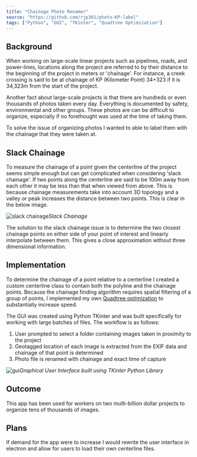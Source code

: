 ```yaml
---
title: "Chainage Photo Renamer"
source: "https://github.com/rjp301/photo-KP-label"
tags: ["Python", "GUI", "TKinter", "Quadtree Optimization"]
---
```


## Background

When working on large-scale linear projects such as pipelines, roads, and power-lines, locations along the project are referred to by their distance to the beginning of the project in meters or 'chainage'. For instance, a creek crossing is said to be at chainage of KP (Kilometer Point) 34+323 if it is 34,323m from the start of the project.

Another fact about large-scale projects is that there are hundreds or even thousands of photos taken every day. Everything is documented by safety, environmental and other groups. These photos are can be difficult to organize, especially if no forethought was used at the time of taking them.

To solve the issue of organizing photos I wanted to able to label them with the chainage that they were taken at.

## Slack Chainage

To measure the chainage of a point given the centerline of the project seems simple enough but can get complicated when considering 'slack chainage'. If two points along the centerline are said to be 100m away from each other it may be less than that when viewed from above. This is because chainage measurements take into account 3D topology and a valley or peak increases the distance between two points. This is clear in the below image.

![slack chainage](https://github.com/rjp301/personal-website-astro/blob/master/public/media/chainage_renamer_slack.png?raw=true)_Slack Chainage_

The solution to the slack chainage issue is to determine the two closest chainage points on either side of your point of interest and linearly interpolate between them. This gives a close approximation without three dimensional information.

## Implementation

To determine the chainage of a point relative to a centerline I created a custom centerline class to contain both the polyline and the chainage points. Because the chainage finding algorithm requires spatial filtering of a group of points, I implemented my own [Quadtree optimization](https://en.wikipedia.org/wiki/Quadtree#:~:text=A%20quadtree%20is%20a%20tree,into%20four%20quadrants%20or%20regions.) to substantially increase speed.

The GUI was created using Python TKinter and was built specifically for working with large batches of files. The workflow is as follows:
1. User prompted to select a folder containing images taken in proximity to the project
1. Geotagged location of each image is extracted from the EXIF data and chainage of that point is determined
1. Photo file is renamed with chainage and exact time of capture

![gui](https://github.com/rjp301/personal-website-astro/blob/master/public/media/chainage_renamer_ui.png?raw=true)_Graphical User Interface built using TKinter Python Library_

## Outcome

This app has been used for workers on two multi-billion dollar projects to organize tens of thousands of images.

## Plans

If demand for the app were to increase I would rewrite the user interface in electron and allow for users to load their own centerline files.